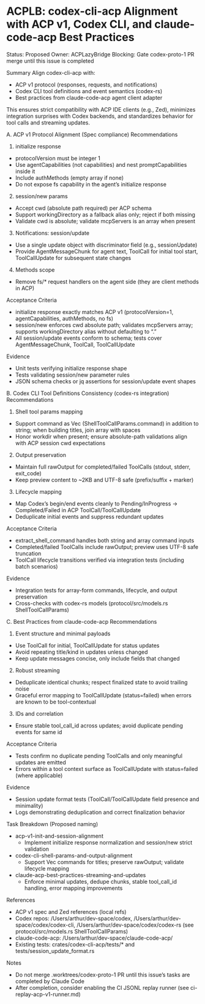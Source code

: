 # ACPLB: codex-cli-acp Alignment with ACP v1, Codex CLI, and claude-code-acp Best Practices

Status: Proposed
Owner: ACPLazyBridge
Blocking: Gate codex-proto-1 PR merge until this issue is completed

Summary
Align codex-cli-acp with:
- ACP v1 protocol (responses, requests, and notifications)
- Codex CLI tool definitions and event semantics (codex-rs)
- Best practices from claude-code-acp agent client adapter

This ensures strict compatibility with ACP IDE clients (e.g., Zed), minimizes integration surprises with Codex backends, and standardizes behavior for tool calls and streaming updates.

A. ACP v1 Protocol Alignment (Spec compliance)
Recommendations
1) initialize response
- protocolVersion must be integer 1
- Use agentCapabilities (not capabilities) and nest promptCapabilities inside it
- Include authMethods (empty array if none)
- Do not expose fs capability in the agent’s initialize response

2) session/new params
- Accept cwd (absolute path required) per ACP schema
- Support workingDirectory as a fallback alias only; reject if both missing
- Validate cwd is absolute; validate mcpServers is an array when present

3) Notifications: session/update
- Use a single update object with discriminator field (e.g., sessionUpdate)
- Provide AgentMessageChunk for agent text, ToolCall for initial tool start, ToolCallUpdate for subsequent state changes

4) Methods scope
- Remove fs/* request handlers on the agent side (they are client methods in ACP)

Acceptance Criteria
- initialize response exactly matches ACP v1 (protocolVersion=1, agentCapabilities, authMethods, no fs)
- session/new enforces cwd absolute path; validates mcpServers array; supports workingDirectory alias without defaulting to “.”
- All session/update events conform to schema; tests cover AgentMessageChunk, ToolCall, ToolCallUpdate

Evidence
- Unit tests verifying initialize response shape
- Tests validating session/new parameter rules
- JSON schema checks or jq assertions for session/update event shapes

B. Codex CLI Tool Definitions Consistency (codex-rs integration)
Recommendations
1) Shell tool params mapping
- Support command as Vec<String> (ShellToolCallParams.command) in addition to string; when building titles, join array with spaces
- Honor workdir when present; ensure absolute-path validations align with ACP session cwd expectations

2) Output preservation
- Maintain full rawOutput for completed/failed ToolCalls (stdout, stderr, exit_code)
- Keep preview content to ~2KB and UTF-8 safe (prefix/suffix + marker)

3) Lifecycle mapping
- Map Codex’s begin/end events cleanly to Pending/InProgress → Completed/Failed in ACP ToolCall/ToolCallUpdate
- Deduplicate initial events and suppress redundant updates

Acceptance Criteria
- extract_shell_command handles both string and array command inputs
- Completed/failed ToolCalls include rawOutput; preview uses UTF-8 safe truncation
- ToolCall lifecycle transitions verified via integration tests (including batch scenarios)

Evidence
- Integration tests for array-form commands, lifecycle, and output preservation
- Cross-checks with codex-rs models (protocol/src/models.rs ShellToolCallParams)

C. Best Practices from claude-code-acp
Recommendations
1) Event structure and minimal payloads
- Use ToolCall for initial, ToolCallUpdate for status updates
- Avoid repeating title/kind in updates unless changed
- Keep update messages concise, only include fields that changed

2) Robust streaming
- Deduplicate identical chunks; respect finalized state to avoid trailing noise
- Graceful error mapping to ToolCallUpdate (status=failed) when errors are known to be tool-contextual

3) IDs and correlation
- Ensure stable tool_call_id across updates; avoid duplicate pending events for same id

Acceptance Criteria
- Tests confirm no duplicate pending ToolCalls and only meaningful updates are emitted
- Errors within a tool context surface as ToolCallUpdate with status=failed (where applicable)

Evidence
- Session update format tests (ToolCall/ToolCallUpdate field presence and minimality)
- Logs demonstrating deduplication and correct finalization behavior

Task Breakdown (Proposed naming)
- acp-v1-init-and-session-alignment
  - Implement initialize response normalization and session/new strict validation
- codex-cli-shell-params-and-output-alignment
  - Support Vec<String> commands for titles; preserve rawOutput; validate lifecycle mapping
- claude-acp-best-practices-streaming-and-updates
  - Enforce minimal updates, dedupe chunks, stable tool_call_id handling, error mapping improvements

References
- ACP v1 spec and Zed references (local refs)
- Codex repos: /Users/arthur/dev-space/codex, /Users/arthur/dev-space/codex/codex-cli, /Users/arthur/dev-space/codex/codex-rs (see protocol/src/models.rs ShellToolCallParams)
- claude-code-acp: /Users/arthur/dev-space/claude-code-acp/
- Existing tests: crates/codex-cli-acp/tests/* and tests/session_update_format.rs

Notes
- Do not merge .worktrees/codex-proto-1 PR until this issue’s tasks are completed by Claude Code
- After completion, consider enabling the CI JSONL replay runner (see ci-replay-acp-v1-runner.md)

